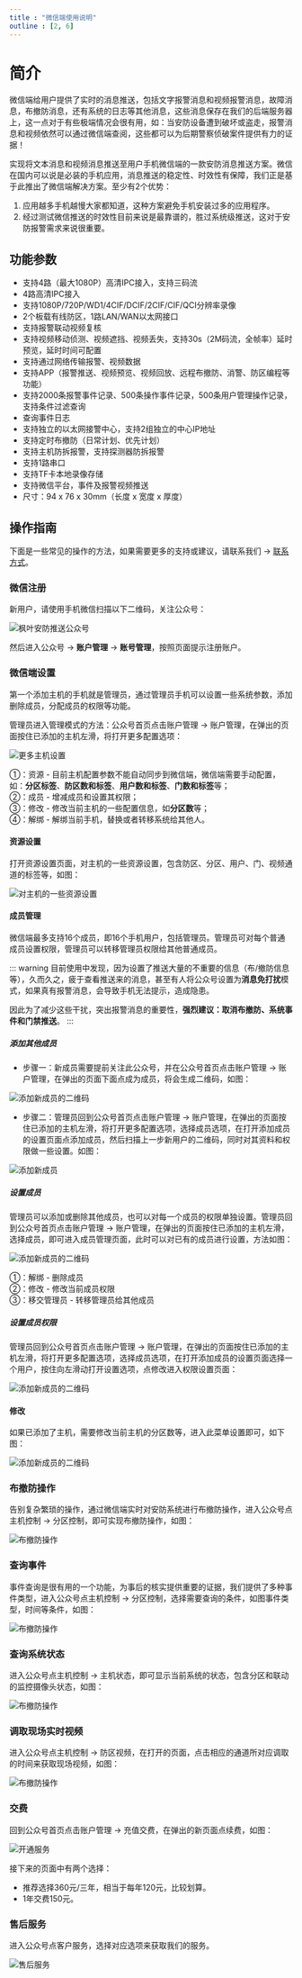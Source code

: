 ```yaml
---
title : "微信端使用说明"
outline : [2, 6]
---
```


# 简介

微信端给用户提供了实时的消息推送，包括文字报警消息和视频报警消息，故障消息，布撤防消息，还有系统的日志等其他消息，这些消息保存在我们的后端服务器上，这一点对于有些极端情况会很有用，如：当安防设备遭到破坏或盗走，报警消息和视频依然可以通过微信端查阅，这些都可以为后期警察侦破案件提供有力的证据！

实现将文本消息和视频消息推送至用户手机微信端的一款安防消息推送方案。微信在国内可以说是必装的手机应用，消息推送的稳定性、时效性有保障，我们正是基于此推出了微信端解决方案。至少有2个优势：

1. 应用越多手机越慢大家都知道，这种方案避免手机安装过多的应用程序。
2. 经过测试微信推送的时效性目前来说是最靠谱的，胜过系统级推送，这对于安防报警需求来说很重要。

## 功能参数

- 支持4路（最大1080P）高清IPC接入，支持三码流
- 4路高清IPC接入
- 支持1080P/720P/WD1/4CIF/DCIF/2CIF/CIF/QCI分辨率录像
- 2个板载有线防区，1路LAN/WAN以太网接口
- 支持报警联动视频复核
- 支持视频移动侦测、视频遮挡、视频丢失，支持30s（2M码流，全帧率）延时预览，延时时间可配置
- 支持通过网络传输报警、视频数据
- 支持APP（报警推送、视频预览、视频回放、远程布撤防、消警、防区编程等功能）
- 支持2000条报警事件记录、500条操作事件记录，500条用户管理操作记录，支持条件过滤查询
- 查询事件日志
- 支持独立的以太网接警中心，支持2组独立的中心IP地址
- 支持定时布撤防（日常计划、优先计划）
- 支持主机防拆报警，支持探测器防拆报警
- 支持1路串口
- 支持TF卡本地录像存储
- 支持微信平台，事件及报警视频推送
- 尺寸：94 x 76 x 30mm（长度 x 宽度 x 厚度）

## 操作指南

下面是一些常见的操作的方法，如果需要更多的支持或建议，请联系我们 → [联系方式](#售后服务)。

### 微信注册

新用户，请使用手机微信扫描以下二维码，关注公众号：  

![枫叶安防推送公众号](images/wechat-qr.png)

然后进入公众号 → **账户管理** → **账号管理**，按照页面提示注册账户。

### 微信端设置

第一个添加主机的手机就是管理员，通过管理员手机可以设置一些系统参数，添加删除成员，分配成员的权限等功能。

管理员进入管理模式的方法：公众号首页点击账户管理 → 账户管理，在弹出的页面按住已添加的主机左滑，将打开更多配置选项：

![更多主机设置](images/wechat-settings-account-manage-output.png)

①：资源 - 目前主机配置参数不能自动同步到微信端，微信端需要手动配置，如：**分区标签**、**防区数和标签**、**用户数和标签**、**门数和标签**等；  
②：成员 - 增减成员和设置其权限；  
③：修改 - 修改当前主机的一些配置信息，如**分区数**等；  
④：解绑 - 解绑当前手机，替换或者转移系统给其他人。

#### 资源设置

打开资源设置页面，对主机的一些资源设置，包含防区、分区、用户、门、视频通道的标签等，如图：

![对主机的一些资源设置](images/source-panel-settings.png)

#### 成员管理

微信端最多支持16个成员，即16个手机用户，包括管理员。管理员可对每个普通成员设置权限，管理员可以转移管理员权限给其他普通成员。

::: warning
目前使用中发现，因为设置了推送大量的不重要的信息（布/撤防信息等），久而久之，疲于查看推送来的消息，甚至有人将公众号设置为**消息免打扰**模式，如果真有报警消息，会导致手机无法提示，造成隐患。

因此为了减少这些干扰，突出报警消息的重要性，**强烈建议：取消布撤防、系统事件和门禁推送**。
:::

##### 添加其他成员

- 步骤一：新成员需要提前关注此公众号，并在公众号首页点击账户管理 → 账户管理，在弹出的页面下面点成为成员，将会生成二维码，如图：

![添加新成员的二维码](images/user-add-2.png)

- 步骤二：管理员回到公众号首页点击账户管理 → 账户管理，在弹出的页面按住已添加的主机左滑，将打开更多配置选项，选择成员选项，在打开添加成员的设置页面点添加成员，然后扫描上一步新用户的二维码，同时对其资料和权限做一些设置。如图：

![添加新成员](images/user-add-1.png)

##### 设置成员

管理员可以添加或删除其他成员，也可以对每一个成员的权限单独设置。管理员回到公众号首页点击账户管理 → 账户管理，在弹出的页面按住已添加的主机左滑，选择成员，即可进入成员管理页面，此时可以对已有的成员进行设置，方法如图：

![添加新成员的二维码](images/user-manage-1-output.png)

①：解绑 - 删除成员  
②：修改 - 修改当前成员权限  
③：移交管理员 - 转移管理员给其他成员  

##### 设置成员权限

管理员回到公众号首页点击账户管理 → 账户管理，在弹出的页面按住已添加的主机左滑，将打开更多配置选项，选择成员选项，在打开添加成员的设置页面选择一个用户，按住向左滑动打开设置选项，点修改进入权限设置页面：

![添加新成员的二维码](images/user-manage-2.png)

#### 修改

如果已添加了主机，需要修改当前主机的分区数等，进入此菜单设置即可，如下图：

![添加新成员的二维码](images/panel-edit.png)

### 布撤防操作

告别复杂繁琐的操作，通过微信端实时对安防系统进行布撤防操作，进入公众号点主机控制 → 分区控制，即可实现布撤防操作，如图：

![布撤防操作](images/wechat-control-panel.png)

### 查询事件

事件查询是很有用的一个功能，为事后的核实提供重要的证据，我们提供了多种事件类型，进入公众号点主机控制 → 分区控制，选择需要查询的条件，如图事件类型，时间等条件，如图：

![布撤防操作](images/wechat-search-event.png)

### 查询系统状态

进入公众号点主机控制 → 主机状态，即可显示当前系统的状态，包含分区和联动的监控摄像头状态，如图：

![布撤防操作](images/wechat-get-status.png)

### 调取现场实时视频

进入公众号点主机控制 → 防区视频，在打开的页面，点击相应的通道所对应调取的时间来获取现场视频，如图：

![布撤防操作](images/wechat-get-video.png)

### 交费

回到公众号首页点击账户管理 → 充值交费，在弹出的新页面点续费，如图：

![开通服务](images/payment.png)

接下来的页面中有两个选择：

- 推荐选择360元/三年，相当于每年120元，比较划算。
- 1年交费150元。

### 售后服务

进入公众号点客户服务，选择对应选项来获取我们的服务。

![售后服务](images/wechat-support-output.png)
